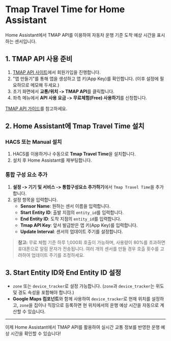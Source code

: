# Tmap Travel Time for Home Assistant

Home Assistant에서 TMAP API를 이용하여 자동차 운행 기준 도착 예상 시간을 표시하는 센서입니다.

## 1. TMAP API 사용 준비

1. [TMAP API 사이트](https://openapi.sk.com/)에서 회원가입을 진행합니다.
2. "앱 만들기"를 통해 앱을 생성하고 앱 키(App Key)를 확인합니다. (이후 설정에 필요하므로 메모해 두세요.)
3. 초기 화면에서 **교통/위치 -> TMAP API**를 클릭합니다.
4. 좌측 메뉴에서 **API 사용 요금 -> 무료체험(Free) 사용하기**를 신청합니다.

[TMAP API 가이드](https://openapi.sk.com/products/detail?linkMenuSeq=122)를 참고하세요.

## 2. Home Assistant에 Tmap Travel Time 설치

### HACS 또는 Manual 설치

1. HACS를 이용하거나 수동으로 **Tmap Travel Time**을 설치합니다.
2. 설치 후 Home Assistant를 재부팅합니다.

### 통합 구성 요소 추가

1. **설정 -> 기기 및 서비스 -> 통합구성요소 추가하기**에서 `Tmap Travel Time`을 추가합니다.
2. 설정 항목을 입력합니다.
   - **Sensor Name**: 원하는 센서 이름을 입력합니다.
   - **Start Entity ID**: 출발 지점의 `entity_id`를 입력합니다.
   - **End Entity ID**: 도착 지점의 `entity_id`를 입력합니다.
   - **Tmap API Key**: 앞서 발급받은 앱 키(App Key)를 입력합니다.
   - **Update Interval**: 센서의 업데이트 주기를 설정합니다.

> **참고:** 무료 체험 기준 하루 1,000회 호출이 가능하며, 사용량이 80%를 초과하면 휴대폰으로 알림 문자가 전송됩니다. 여러 개의 센서를 만들 경우 호출 횟수를 고려하여 업데이트 주기를 조정하세요.

## 3. Start Entity ID와 End Entity ID 설정

- `zone` 또는 `device_tracker`로 설정 가능합니다. (`zone`과 `device_tracker`는 위도 및 경도 속성을 포함해야 합니다.)
- **Google Maps 컴포넌트**와 함께 사용하여 `device_tracker`로 현재 위치를 설정하고, `zone`을 집이나 직장으로 등록하면 현 위치에서의 운행 예상 시간을 자동으로 계산할 수 있습니다.

---
이제 Home Assistant에서 TMAP API를 활용하여 실시간 교통 정보를 반영한 운행 예상 시간을 확인할 수 있습니다!

